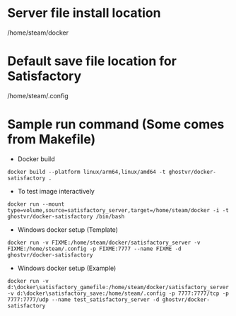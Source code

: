 # Server file install location
/home/steam/docker

# Default save file location for Satisfactory
/home/steam/.config

# Sample run command (Some comes from Makefile)
- Docker build
```
docker build --platform linux/arm64,linux/amd64 -t ghostvr/docker-satisfactory .
```

- To test image interactively
```
docker run --mount type=volume,source=satisfactory_server,target=/home/steam/docker -i -t ghostvr/docker-satisfactory /bin/bash
```

- Windows docker setup (Template)
```
docker run -v FIXME:/home/steam/docker/satisfactory_server -v FIXME:/home/steam/.config -p FIXME:7777 --name FIXME -d ghostvr/docker-satisfactory 
```

- Windows docker setup (Example)
```
docker run -v d:\docker\satisfactory_gamefile:/home/steam/docker/satisfactory_server -v d:\docker\satisfactory_save:/home/steam/.config -p 7777:7777/tcp -p 7777:7777/udp --name test_satisfactory_server -d ghostvr/docker-satisfactory 
```
